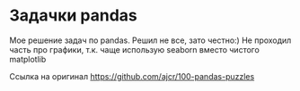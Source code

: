 # Задачки pandas

Мое решение задач по pandas. Решил не все, зато честно:)
Не проходил часть про графики, т.к. чаще использую seaborn вместо чистого matplotlib

Ссылка на оригинал https://github.com/ajcr/100-pandas-puzzles
